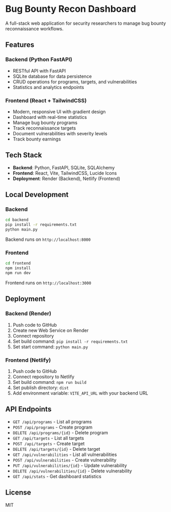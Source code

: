 # Bug Bounty Recon Dashboard

A full-stack web application for security researchers to manage bug bounty reconnaissance workflows.

## Features

### Backend (Python FastAPI)
- RESTful API with FastAPI
- SQLite database for data persistence
- CRUD operations for programs, targets, and vulnerabilities
- Statistics and analytics endpoints

### Frontend (React + TailwindCSS)
- Modern, responsive UI with gradient design
- Dashboard with real-time statistics
- Manage bug bounty programs
- Track reconnaissance targets
- Document vulnerabilities with severity levels
- Track bounty earnings

## Tech Stack

- **Backend**: Python, FastAPI, SQLite, SQLAlchemy
- **Frontend**: React, Vite, TailwindCSS, Lucide Icons
- **Deployment**: Render (Backend), Netlify (Frontend)

## Local Development

### Backend
```bash
cd backend
pip install -r requirements.txt
python main.py
```
Backend runs on `http://localhost:8000`

### Frontend
```bash
cd frontend
npm install
npm run dev
```
Frontend runs on `http://localhost:3000`

## Deployment

### Backend (Render)
1. Push code to GitHub
2. Create new Web Service on Render
3. Connect repository
4. Set build command: `pip install -r requirements.txt`
5. Set start command: `python main.py`

### Frontend (Netlify)
1. Push code to GitHub
2. Connect repository to Netlify
3. Set build command: `npm run build`
4. Set publish directory: `dist`
5. Add environment variable: `VITE_API_URL` with your backend URL

## API Endpoints

- `GET /api/programs` - List all programs
- `POST /api/programs` - Create program
- `DELETE /api/programs/{id}` - Delete program
- `GET /api/targets` - List all targets
- `POST /api/targets` - Create target
- `DELETE /api/targets/{id}` - Delete target
- `GET /api/vulnerabilities` - List all vulnerabilities
- `POST /api/vulnerabilities` - Create vulnerability
- `PUT /api/vulnerabilities/{id}` - Update vulnerability
- `DELETE /api/vulnerabilities/{id}` - Delete vulnerability
- `GET /api/stats` - Get dashboard statistics

## License

MIT
